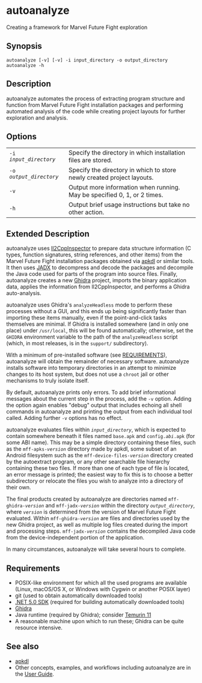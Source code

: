 # autoanalyze

Creating a framework for Marvel Future Fight exploration

## Synopsis

```
autoanalyze [-v] [-v] -i input_directory -o output_directory
autoanalyze -h
```

## Description

autoanalyze automates the process of extracting program structure and function
from Marvel Future Fight installation packages and performing automated analysis
of the code while creating project layouts for further exploration and analysis.

## Options

|                           |                                                                          |
| ------------------------- | ------------------------------------------------------------------------ |
| `-i` _`input_directory`_  | Specify the directory in which installation files are stored.            |
| `-o` _`output_directory`_ | Specify the directory in which to store newly created project layouts.   |
| `-v`                      | Output more information when running. May be specified 0, 1, or 2 times. |
| `-h`                      | Output brief usage instructions but take no other action.                |

## Extended Description

autoanalyze uses [Il2CppInspector](https://github.com/djkaty/Il2CppInspector)
to prepare data structure information (C types, function signatures, string
references, and other items) from the Marvel Future Fight installation packages
obtained via [apkdl](apkdl.md) or similar tools. It then uses
[JADX](https://github.com/skylot/jadx) to decompress and decode the packages and
decompile the Java code used for parts of the program into source files.
Finally, autoanalyze creates a new [Ghidra](https://ghidra-sre.org) project,
imports the binary application data, applies the information from
Il2CppInspector, and performs a Ghidra auto-analysis.

autoanalyze uses Ghidra's `analyzeHeadless` mode to perform these processes
without a GUI, and this ends up being significantly faster than importing these
items manually, even if the point-and-click tasks themselves are minimal. If
Ghidra is installed somewhere (and in only one place) under `/usr/local`, this
will be found automatically; otherwise, set the `GHIDRA` environment variable to
the path of the `analyzeHeadless` script (which, in most releases, is in the
`support/` subdirectory).

With a minimum of pre-installed software (see [REQUIREMENTS](#requirements)),
autoanalyze will obtain the remainder of necessary software. autoanalyze
installs software into temporary directories in an attempt to minimize changes
to its host system, but does not use a `chroot` jail or other mechanisms to
truly isolate itself.

By default, autoanalyze prints only errors. To add brief informational
messages about the current step in the process, add the `-v` option. Adding the
option again enables "debug" output that includes echoing all shell commands in
autoanalyze and printing the output from each individual tool called.
Adding further `-v` options has no effect.

autoanalyze evaluates files within _`input_directory`_, which is expected to
contain somewhere beneath it files named `base.apk` and
`config.`_`abi`_`.apk` (for some ABI name). This may be a simple directory
containing these files, such as the `mff-apks-`_`version`_ directory made by
apkdl, some subset of an Android filesystem such as the
`mff-device-files-`_`version`_ directory created by the autoextract program,
or any other searchable file hierarchy containing these two files. If more than
one of each type of file is located, an error message is printed; the easiest
way to fix this is to choose a better subdirectory or relocate the files you
wish to analyze into a directory of their own.

The final products created by autoanalyze are directories named
`mff-ghidra-`_`version`_ and `mff-jadx-`_`version`_ within the directory
_`output_directory`_, where _`version`_ is determined from the version of Marvel
Future Fight evaluated. Within `mff-ghidra-`_`version`_ are files and
directories used by the new Ghidra project, as well as multiple log files
created during the import and processing steps. `mff-jadx-`_`version`_ contains
the decompiled Java code from the device-independent portion of the application.

In many circumstances, autoanalyze will take several hours to complete.

## Requirements

-   POSIX-like environment for which all the used programs are available (Linux,
    macOS/OS X, or Windows with Cygwin or another POSIX layer)
-   git (used to obtain automatically downloaded tools)
-   [.NET 5.0 SDK](https://dotnet.microsoft.com/download/dotnet/5.0) (required
    for building automatically downloaded tools)
-   [Ghidra](https://ghidra-sre.org)
-   Java runtime (required by Ghidra); consider
    [Temurin 11](https://adoptium.net/?variant=openjdk11&jvmVariant=hotspot)
-   A reasonable machine upon which to run these; Ghidra can be quite resource
    intensive.

## See also

-   [apkdl](apkdl.md)
-   Other concepts, examples, and workflows including autoanalyze are in the
    [User Guide](USAGE.md).
